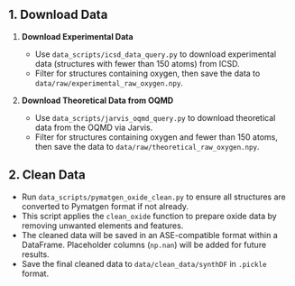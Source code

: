 ## 1. Download Data

1. **Download Experimental Data**
   - Use `data_scripts/icsd_data_query.py` to download experimental data (structures with fewer than 150 atoms) from ICSD.
   - Filter for structures containing oxygen, then save the data to `data/raw/experimental_raw_oxygen.npy`.

2. **Download Theoretical Data from OQMD**
   - Use `data_scripts/jarvis_oqmd_query.py` to download theoretical data from the OQMD via Jarvis.
   - Filter for structures containing oxygen and fewer than 150 atoms, then save the data to `data/raw/theoretical_raw_oxygen.npy`.

## 2. Clean Data

- Run `data_scripts/pymatgen_oxide_clean.py` to ensure all structures are converted to Pymatgen format if not already.
- This script applies the `clean_oxide` function to prepare oxide data by removing unwanted elements and features.
- The cleaned data will be saved in an ASE-compatible format within a DataFrame. Placeholder columns (`np.nan`) will be added for future results.
- Save the final cleaned data to `data/clean_data/synthDF` in `.pickle` format.

